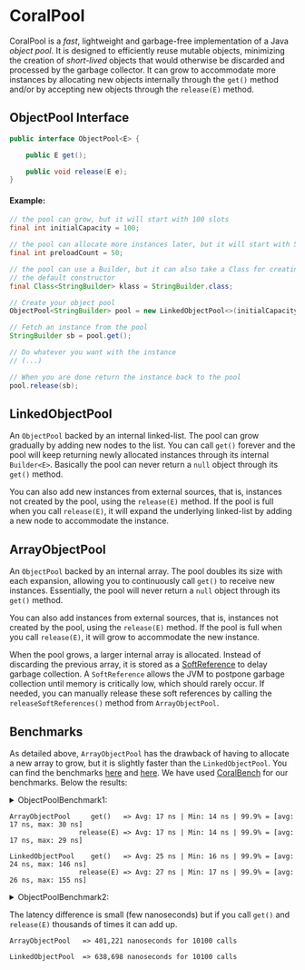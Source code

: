 # CoralPool
CoralPool is a _fast_, lightweight and garbage-free implementation of a Java _object pool_. It is designed to efficiently reuse mutable objects, minimizing the creation of _short-lived_ objects that would otherwise be discarded and processed by the garbage collector. It can grow to accommodate more instances by allocating new objects internally through the `get()` method and/or by accepting new objects through the `release(E)` method.

## ObjectPool Interface
```java
public interface ObjectPool<E> {

    public E get();

    public void release(E e);
}
```

#### Example:
```java
// the pool can grow, but it will start with 100 slots
final int initialCapacity = 100;

// the pool can allocate more instances later, but it will start with 50 instances
final int preloadCount = 50;

// the pool can use a Builder, but it can also take a Class for creating instances through
// the default constructor
final Class<StringBuilder> klass = StringBuilder.class;

// Create your object pool
ObjectPool<StringBuilder> pool = new LinkedObjectPool<>(initialCapacity, preloadCount, klass);

// Fetch an instance from the pool
StringBuilder sb = pool.get();

// Do whatever you want with the instance
// (...)

// When you are done return the instance back to the pool
pool.release(sb);
```

## LinkedObjectPool

An `ObjectPool` backed by an internal linked-list. The pool can grow gradually by adding new nodes to the list. You can call `get()` forever and the pool will keep returning newly allocated instances through its internal `Builder<E>`. Basically the pool can never return a `null` object through its `get()` method.

You can also add new instances from external sources, that is, instances not created by the pool, using the `release(E)` method.
If the pool is full when you call `release(E)`, it will expand the underlying linked-list by adding a new node to accommodate the instance.

## ArrayObjectPool

An `ObjectPool` backed by an internal array. The pool doubles its size with each expansion, allowing you to continuously call `get()` to receive new instances. Essentially, the pool will never return a `null` object through its `get()` method.

You can also add instances from external sources, that is, instances not created by the pool, using the `release(E)` method. If the pool is full when you call `release(E)`, it will grow to accommodate the new instance.

When the pool grows, a larger internal array is allocated. Instead of discarding the previous array, it is stored as a [SoftReference](https://docs.oracle.com/en/java/javase/23/docs/api/java.base/java/lang/ref/SoftReference.html) to delay garbage collection. A `SoftReference` allows the JVM to postpone garbage collection until memory is critically low, which should rarely occur. If needed, you can manually release these soft references by calling the `releaseSoftReferences()` method from `ArrayObjectPool`.

## Benchmarks

As detailed above, `ArrayObjectPool` has the drawback of having to allocate a new array to grow, but it is slightly faster than the `LinkedObjectPool`. You can find the benchmarks [here](https://github.com/coralblocks/CoralPool/blob/main/src/main/java/com/coralblocks/coralpool/bench/ObjectPoolBench1.java) and [here](https://github.com/coralblocks/CoralPool/blob/main/src/main/java/com/coralblocks/coralpool/bench/ObjectPoolBench2.java). We have used [CoralBench](https://www.github.com/coralblocks/CoralBench) for our benchmarks. Below the results:

<details>
  <summary> ObjectPoolBenchmark1:</summary>

<br/>

```
$ java -verbose:gc -XX:+AlwaysPreTouch -Xms4g -Xmx4g -XX:NewSize=512m \
        -XX:MaxNewSize=1024m -cp target/classes:target/coralpool-all.jar \
        com.coralblocks.coralpool.bench.ObjectPoolBench1 1000000 5000000
[0.022s][info][gc] Using G1

type=ArrayObjectPool warmup=1000000 measurements=5000000

GET:
Measurements: 5,000,000 | Warm-Up: 1,000,000 | Iterations: 6,000,000
Avg Time: 17.410 nanos | Min Time: 14.000 nanos | Max Time: 26.294 micros
75% = [avg: 16.000 nanos, max: 18.000 nanos]
90% = [avg: 16.000 nanos, max: 19.000 nanos]
99% = [avg: 17.000 nanos, max: 21.000 nanos]
99.9% = [avg: 17.000 nanos, max: 30.000 nanos]
99.99% = [avg: 17.000 nanos, max: 110.000 nanos]
99.999% = [avg: 17.000 nanos, max: 1.821 micros]

RELEASE:
Measurements: 5,000,000 | Warm-Up: 1,000,000 | Iterations: 6,000,000
Avg Time: 17.410 nanos | Min Time: 14.000 nanos | Max Time: 33.848 micros
75% = [avg: 16.000 nanos, max: 19.000 nanos]
90% = [avg: 16.000 nanos, max: 19.000 nanos]
99% = [avg: 17.000 nanos, max: 21.000 nanos]
99.9% = [avg: 17.000 nanos, max: 29.000 nanos]
99.99% = [avg: 17.000 nanos, max: 78.000 nanos]
99.999% = [avg: 17.000 nanos, max: 1.367 micros]

type=LinkedObjectPool warmup=1000000 measurements=5000000

GET:
Measurements: 5,000,000 | Warm-Up: 1,000,000 | Iterations: 6,000,000
Avg Time: 25.000 nanos | Min Time: 16.000 nanos | Max Time: 22.628 micros
75% = [avg: 24.000 nanos, max: 25.000 nanos]
90% = [avg: 24.000 nanos, max: 25.000 nanos]
99% = [avg: 24.000 nanos, max: 34.000 nanos]
99.9% = [avg: 24.000 nanos, max: 146.000 nanos]
99.99% = [avg: 24.000 nanos, max: 257.000 nanos]
99.999% = [avg: 24.000 nanos, max: 723.000 nanos]

RELEASE:
Measurements: 5,000,000 | Warm-Up: 1,000,000 | Iterations: 6,000,000
Avg Time: 27.020 nanos | Min Time: 17.000 nanos | Max Time: 25.742 micros
75% = [avg: 26.000 nanos, max: 27.000 nanos]
90% = [avg: 26.000 nanos, max: 28.000 nanos]
99% = [avg: 26.000 nanos, max: 29.000 nanos]
99.9% = [avg: 26.000 nanos, max: 155.000 nanos]
99.99% = [avg: 26.000 nanos, max: 267.000 nanos]
99.999% = [avg: 26.000 nanos, max: 737.000 nanos]
```
</details>

```
ArrayObjectPool     get()   => Avg: 17 ns | Min: 14 ns | 99.9% = [avg: 17 ns, max: 30 ns]
                 release(E) => Avg: 17 ns | Min: 14 ns | 99.9% = [avg: 17 ns, max: 29 ns]

LinkedObjectPool    get()   => Avg: 25 ns | Min: 16 ns | 99.9% = [avg: 24 ns, max: 146 ns]
                 release(E) => Avg: 27 ns | Min: 17 ns | 99.9% = [avg: 26 ns, max: 155 ns]
```

<details>
  <summary> ObjectPoolBenchmark2:</summary>

<br/>

```
$ java -verbose:gc -XX:+AlwaysPreTouch -Xms4g -Xmx4g -XX:NewSize=512m \
        -XX:MaxNewSize=1024m -cp target/classes:target/coralpool-all.jar \
        com.coralblocks.coralpool.bench.ObjectPoolBench2 100
[0.024s][info][gc] Using G1

type=ArrayObjectPool initialCapacity=100 preloadCount=50

401,221 nanoseconds for 10100 calls

type=LinkedObjectPool initialCapacity=100 preloadCount=50

638,698 nanoseconds for 10100 calls
```
</details>

The latency difference is small (few nanoseconds) but if you call `get()` and `release(E)` thousands of times it can add up.
```
ArrayObjectPool   => 401,221 nanoseconds for 10100 calls

LinkedObjectPool  => 638,698 nanoseconds for 10100 calls
```
